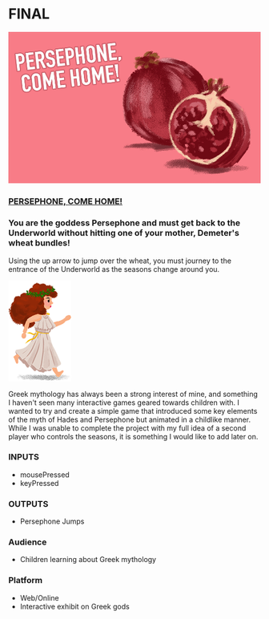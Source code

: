 # FINAL

![titlecard](https://github.com/artdelolo/CIM640/blob/master/Homework/p5/DemetersWrath/assets/TitleCard.jpg)

### [PERSEPHONE, COME HOME!](https://artdelolo.github.io/CIM640/Homework/p5/DemetersWrath/)

### You are the goddess Persephone and must get back to the Underworld without hitting one of your mother, Demeter's wheat bundles!

 Using the up arrow to jump over the wheat, you must journey to the entrance of the Underworld as the seasons change around you.

 ![persephone](https://github.com/artdelolo/CIM640/blob/master/Homework/p5/DemetersWrath/assets/persephone-walk-001.png)


Greek mythology has always been a strong interest of mine, and something I haven't seen many interactive games geared towards children with. I wanted to try and create a simple game that introduced some key elements of the myth of Hades and Persephone but animated in a childlike manner. While I was unable to complete the project with my full idea of a second player who controls the seasons, it is something I would like to add later on.

 ### INPUTS
 * mousePressed
 * keyPressed

 ### OUTPUTS
 * Persephone Jumps

 ### Audience
 * Children learning about Greek mythology

 ### Platform
 * Web/Online
 * Interactive exhibit on Greek gods
